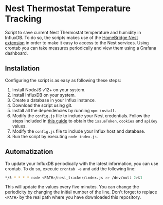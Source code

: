 # Nest Thermostat Temperature Tracking

Script to save current Nest Thermostat temperature and humidity in InfluxDB. To do so, the scripts makes use of the [HomeBridge Nest extension](https://github.com/chrisjshull/homebridge-nest) in order to make it easy to access to the Nest services. Using crontab you can take measures periodically and view them using a Grafana dashboard. 

## Installation

Configuring the script is as easy as following these steps:

1. Install NodeJS v12+ on your system.
2. Install InfluxDB on your system.
3. Create a database in your Influx instance.
4. Download the script using git.
5. Install all the dependencies by running `npm install`. 
6. Modify the `config.js` file to include your Nest credentials. Follow the steps included in [this guide](https://github.com/chrisjshull/homebridge-nest#using-a-google-account) to obtain the `issueToken`, `cookies` and `apiKey` values.
7. Modify the `config.js` file to include your Influx host and database.
8. Run the script by executing `node index.js`.

## Automatization

To update your InfluxDB periodically with the latest information, you can use crontab. To do so, execute `crontab -e` and add the following line:

```bash
*/5 * * * * node <PATH>/nest_tracker/index.js >> /dev/null 2>&1
```

This will update the values every five minutes. You can change the periodicity by changing the initial number of the line. Don't forget to replace `<PATH>` by the real path where you have downloaded this repository.
